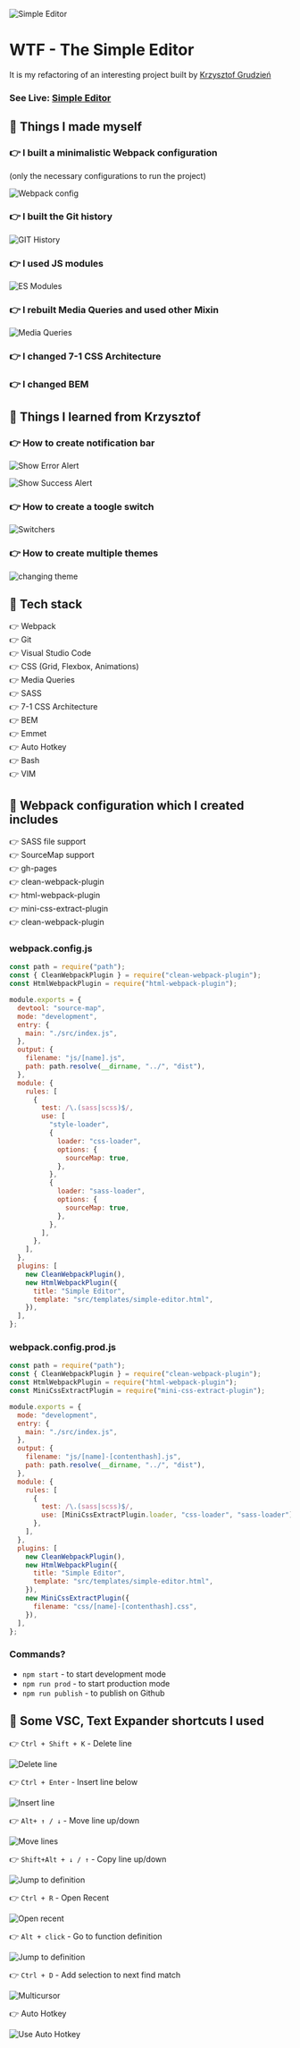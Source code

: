 ![Simple Editor](gh/simple-editor.gif)
# WTF - The Simple Editor  
It is my refactoring of an interesting project built by [Krzysztof Grudzień ](https://github.com/KrzysztofGrudzien)
### See Live: [Simple Editor](https://tomaszdanczak.github.io/simple-editor/)
## 🚀 Things I made myself
### 👉 I built a minimalistic Webpack configuration
(only the necessary configurations to run the project)  
  
  ![Webpack config](gh/webpack-config.gif)
### 👉 I built the Git history 
  ![GIT History](gh/gitk.png)
### 👉 I used JS modules 
  
  ![ES Modules](gh/es-modules.gif)
### 👉 I rebuilt Media Queries and used other Mixin  
  
![Media Queries](gh/mixins.gif)  
  
### 👉 I changed 7-1 CSS Architecture
### 👉 I changed BEM
## 🚀 Things I learned from Krzysztof
### 👉 **How to create notification bar**  
  
  ![Show Error Alert](gh/show-error-alert.gif)  
    
  ![Show Success Alert](gh/show-success-alert.gif)
### 👉 **How to create a toogle switch**  
  ![Switchers](gh/switchers.gif)
### 👉 **How to create multiple themes**  
  ![changing theme](gh/theme.gif)

## 🚀 Tech stack
👉 Webpack  
👉 Git  
👉 Visual Studio Code  
👉 CSS (Grid, Flexbox, Animations)  
👉 Media Queries  
👉 SASS  
👉 7-1 CSS Architecture  
👉 BEM  
👉 Emmet  
👉 Auto Hotkey  
👉 Bash  
👉 VIM  

## 🚀 Webpack configuration which I created includes
👉 SASS file support  
👉 SourceMap support  
👉 gh-pages  
👉 clean-webpack-plugin  
👉 html-webpack-plugin  
👉 mini-css-extract-plugin    
👉 clean-webpack-plugin

### webpack.config.js
```javascript
const path = require("path");
const { CleanWebpackPlugin } = require("clean-webpack-plugin");
const HtmlWebpackPlugin = require("html-webpack-plugin");

module.exports = {
  devtool: "source-map",
  mode: "development",
  entry: {
    main: "./src/index.js",
  },
  output: {
    filename: "js/[name].js",
    path: path.resolve(__dirname, "../", "dist"),
  },
  module: {
    rules: [
      {
        test: /\.(sass|scss)$/,
        use: [
          "style-loader",
          {
            loader: "css-loader",
            options: {
              sourceMap: true,
            },
          },
          {
            loader: "sass-loader",
            options: {
              sourceMap: true,
            },
          },
        ],
      },
    ],
  },
  plugins: [
    new CleanWebpackPlugin(),
    new HtmlWebpackPlugin({
      title: "Simple Editor",
      template: "src/templates/simple-editor.html",
    }),
  ],
};
```
### webpack.config.prod.js
```javascript
const path = require("path");
const { CleanWebpackPlugin } = require("clean-webpack-plugin");
const HtmlWebpackPlugin = require("html-webpack-plugin");
const MiniCssExtractPlugin = require("mini-css-extract-plugin");

module.exports = {
  mode: "development",
  entry: {
    main: "./src/index.js",
  },
  output: {
    filename: "js/[name]-[contenthash].js",
    path: path.resolve(__dirname, "../", "dist"),
  },
  module: {
    rules: [
      {
        test: /\.(sass|scss)$/,
        use: [MiniCssExtractPlugin.loader, "css-loader", "sass-loader"],
      },
    ],
  },
  plugins: [
    new CleanWebpackPlugin(),
    new HtmlWebpackPlugin({
      title: "Simple Editor",
      template: "src/templates/simple-editor.html",
    }),
    new MiniCssExtractPlugin({
      filename: "css/[name]-[contenthash].css",
    }),
  ],
};

```

### Commands?
- `npm start` - to start development mode
- `npm run prod` - to start production mode
- `npm run publish` - to publish on Github

## 🚀 Some VSC, Text Expander shortcuts I used  
👉 `Ctrl + Shift + K` - Delete line    
  
![Delete line](gh/delete-line.gif)
  
👉 `Ctrl + Enter` - Insert line below   
  
![Insert line](gh/insert-line.gif)  
  
👉 `Alt+ ↑ / ↓` - Move line up/down  
  
![Move lines](gh/move-lines.gif)  
  
👉 `Shift+Alt + ↓ / ↑` - Copy line up/down   
  
![Jump to definition](gh/copy-line.gif)  
  
👉 `Ctrl + R` - Open Recent  
  
  ![Open recent](gh/open-recent.gif)  
    
👉 `Alt + click` - Go to function definition  
   
  ![Jump to definition](gh/jump_to_definition.gif)
   
👉 `Ctrl + D` - Add selection to next find match  
  
  ![Multicursor](gh/multi-cursor.gif)  
    
👉 Auto Hotkey  
  
  ![Use Auto Hotkey](gh/use-text-expander.gif)



